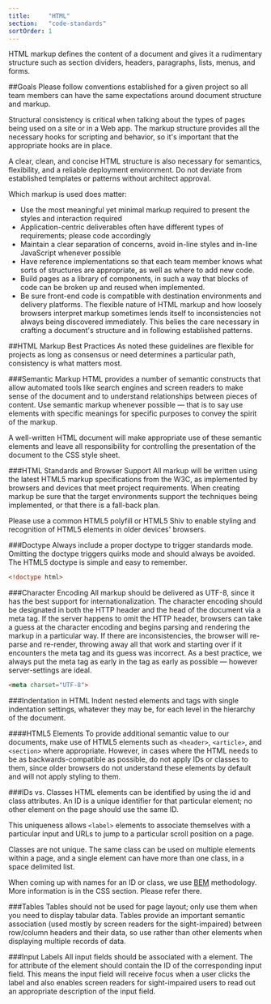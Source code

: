 ```yaml
---
title:     "HTML"
section:   "code-standards"
sortOrder: 1
---
```


HTML markup defines the content of a document and gives it a rudimentary structure such as section dividers, headers, paragraphs, lists, menus, and forms.

##Goals
Please follow conventions established for a given project so all team members can have the same expectations around document structure and markup.

Structural consistency is critical when talking about the types of pages being used on a site or in a Web app. The markup structure provides all the necessary hooks for scripting and behavior, so it's important that the appropriate hooks are in place.

A clear, clean, and concise HTML structure is also necessary for semantics, flexibility, and a reliable deployment environment. Do not deviate from established templates or patterns without architect approval.

Which markup is used does matter:

* Use the most meaningful yet minimal markup required to present the styles and interaction required
* Application-centric deliverables often have different types of requirements; please code accordingly
* Maintain a clear separation of concerns, avoid in-line styles and in-line JavaScript whenever possible
* Have reference implementations so that each team member knows what sorts of structures are appropriate, as well as where to add new code.
* Build pages as a library of components, in such a way that blocks of code can be broken up and reused when implemented.
* Be sure front-end code is compatible with destination environments and delivery platforms.
The flexible nature of HTML markup and how loosely browsers interpret markup sometimes lends itself to inconsistencies not always being discovered immediately. This belies the care necessary in crafting a document's structure and in following established patterns.

##HTML Markup Best Practices
As noted these guidelines are flexible for projects as long as consensus or need determines a particular path, consistency is what matters most.

###Semantic Markup
HTML provides a number of semantic constructs that allow automated tools like search engines and screen readers to make sense of the document and to understand relationships between pieces of content. Use semantic markup whenever possible — that is to say use elements with specific meanings for specific purposes to convey the spirit of the markup.

A well-written HTML document will make appropriate use of these semantic elements and leave all responsibility for controlling the presentation of the document to the CSS style sheet.

###HTML Standards and Browser Support
All markup will be written using the latest HTML5 markup specifications from the W3C, as implemented by browsers and devices that meet project requirements. When creating markup be sure that the target environments support the techniques being implemented, or that there is a fall-back plan.

Please use a common HTML5 polyfill or HTML5 Shiv to enable styling and recognition of HTML5 elements in older devices' browsers.

###Doctype
Always include a proper doctype to trigger standards mode. Omitting the doctype triggers quirks mode and should always be avoided. The HTML5 doctype is simple and easy to remember.

```html
<!doctype html>
```

###Character Encoding
All markup should be delivered as UTF-8, since it has the best support for internationalization. The character encoding should be designated in both the HTTP header and the head of the document via a meta tag. If the server happens to omit the HTTP header, browsers can take a guess at the character encoding and begins parsing and rendering the markup in a particular way. If there are inconsistencies, the browser will re-parse and re-render, throwing away all that work and starting over if it encounters the meta tag and its guess was incorrect. As a best practice, we always put the meta tag as early in the <head> tag as early as possible — however server-settings are ideal.

```html
<meta charset="UTF-8">
```

###Indentation in HTML
Indent nested elements and tags with single indentation settings, whatever they may be, for each level in the hierarchy of the document.

####HTML5 Elements
To provide additional semantic value to our documents, make use of HTML5 elements such as `<header>`, `<article>`, and `<section>` where appropriate. However, in cases where the HTML needs to be as backwards-compatible as possible, do not apply IDs or classes to them, since older browsers do not understand these elements by default and will not apply styling to them.

###IDs vs. Classes
HTML elements can be identified by using the id and class attributes. An ID is a unique identifier for that particular element; no other element on the page should use the same ID.

This uniqueness allows `<label>` elements to associate themselves with a particular input and URLs to jump to a particular scroll position on a page.

Classes are not unique. The same class can be used on multiple elements within a page, and a single element can have more than one class, in a space delimited list.

When coming up with names for an ID or class, we use [BEM](http://csswizardry.com/2013/01/mindbemding-getting-your-head-round-bem-syntax/) methodology. More information is in the CSS section. Please refer there.

###Tables
Tables should not be used for page layout; only use them when you need to display tabular data. Tables provide an important semantic association (used mostly by screen readers for the sight-impaired) between row/column headers and their data, so use <table> rather than other elements when displaying multiple records of data.

###Input Labels
All input fields should be associated with a <label> element. The for attribute of the <label> element should contain the ID of the corresponding input field. This means the input field will receive focus when a user clicks the label and also enables screen readers for sight-impaired users to read out an appropriate description of the input field.